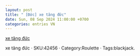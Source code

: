 ```yaml
---
layout: post
title: " [Đức] xe tăng đức"
date: Sun, 08 Sep 2024 11:00:00 +0700
categories: entries VN
---
```

[xe tăng đức](https://www.ntu.edu.vn/xe%20t%C4%83ng%20%C4%91%E1%BB%A9c.html)

xe tăng đức · SKU:42456 · Category:Roulette · Tags:blackjack.

